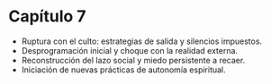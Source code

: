 # Capítulo 7

- Ruptura con el culto: estrategias de salida y silencios impuestos.
- Desprogramación inicial y choque con la realidad externa.
- Reconstrucción del lazo social y miedo persistente a recaer.
- Iniciación de nuevas prácticas de autonomía espiritual.
